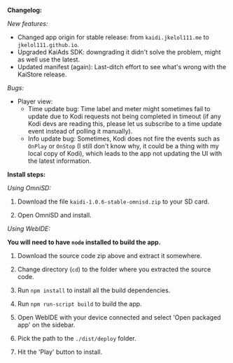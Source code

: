 **Changelog:**

*New features:*

- Changed app origin for stable release: from `kaidi.jkelol111.me` to `jkelol111.github.io`.
- Upgraded KaiAds SDK: downgrading it didn't solve the problem, might as well use the latest.
- Updated manifest (again): Last-ditch effort to see what's wrong with the KaiStore release.

*Bugs:*

- Player view:
  - Time update bug: Time label and meter might sometimes fail to update due to Kodi requests not being completed in timeout (if any Kodi devs are reading this, please let us subscribe to a time update event instead of polling it manually).
  - Info update bug: Sometimes, Kodi does not fire the events such as `OnPlay` or `OnStop` (I still don't know why, it could be a thing with my local copy of Kodi), which leads to the app not updating the UI with the latest information.

**Install steps:**

*Using OmniSD:*

1. Download the file `kaidi-1.0.6-stable-omnisd.zip` to your SD card.

2. Open OmniSD and install.

*Using WebIDE:*

**You will need to have `node` installed to build the app.**

1. Download the source code zip above and extract it somewhere.

2. Change directory (`cd`) to the folder where you extracted the source code.

3. Run `npm install` to install all the build dependencies.

4. Run `npm run-script build` to build the app.

5. Open WebIDE with your device connected and select 'Open packaged app' on the sidebar.

6. Pick the path to the `./dist/deploy` folder.

7. Hit the 'Play' button to install.